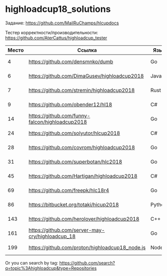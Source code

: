 # highloadcup18_solutions

Задание: https://github.com/MailRuChamps/hlcupdocs

Тестер корректности/производительности: https://github.com/AterCattus/highloadcup_tester

| Место  | Ссылка | Язык | Время | Имя |
| ------------- | ------------- | ------------- | ------------- | ------------- |
| 4 | https://github.com/densmnko/dumb | Go | 36.79507 | Den Semenenko |
| 6 | https://github.com/DimaGusev/highloadcup2018 | Java | 40.49331 | Dmitry Gusev |
| 7 | https://github.com/stremin/highloadcup2018 | Rust | 41.15737 | Сергей Стремин |
| 9 | https://github.com/obender12/hl18 | C# | 55.27499 | Yuriy Lyfenko |
| 14 | https://github.com/funny-falcon/highloadcup2018 | Go | 107.2777 | Юрий Соколов |
| 24 | https://github.com/solyutor/hlcup2018 | C# | 287.86844 | Jury Soldatenkov |
| 28 | https://github.com/covrom/highloadcup2018 | Go | 410.52697 | Роман Цованян |
| 31 | https://github.com/superbotan/hlc2018 | Go | 552.34482 | Илья Щербина |
| 45 | https://github.com/Hartigan/highloadcup2018 | C# | 34632.96135 | Анатолий Сафонов |
| 69 | https://github.com/freepk/hlc18r4 | Go | 89691.79303 | Pablo Escobar |
| 86 | https://bitbucket.org/totaki/hicup2018 | Python | 129548.40664 | Сергей Емельянов |
| 143 | https://github.com/herolover/highloadcup2018 | C++ | 188749.61843 | Anton Zhvakin |
| 161 | https://github.com/server-may-cry/highloadcup_18 | Go | 285398.82662 | Сергей Оплетаев |
| 199 | https://github.com/proton/highloadcup18_node.js | Node.js | 353988.07532 | Peter Savichev |

Or you can search by tag: https://github.com/search?q=topic%3Ahighloadcup&type=Repositories
